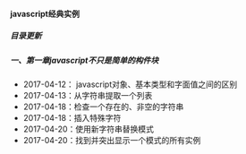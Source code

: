 #### javascript经典实例

##### 目录更新

##### 一、第一章javascript不只是简单的构件块

- 2017-04-12： javascript对象、基本类型和字面值之间的区别
- 2017-04-13：从字符串提取一个列表
- 2017-04-18：检查一个存在的、非空的字符串
- 2017-04-18：插入特殊字符
- 2017-04-20：使用新字符串替换模式
- 2017-04-20：找到并突出显示一个模式的所有实例

